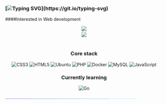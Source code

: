 ### [![Typing SVG](https://readme-typing-svg.demolab.com?font=Roboto&weight=500&size=24&pause=1000&color=F7F7F7&width=435&lines=Hi+There!)](https://git.io/typing-svg)

####Interested in Web development

<div align="center">
<img src="https://www.codewars.com/users/zarasfara/badges/large"/>
<br>
<img src="https://leetcode-stats-six.vercel.app/api?username=zarasfara">
</div>
<br>

<div align="center">

### Core stack

 ![CSS3](https://img.shields.io/badge/css3-%231572B6.svg?style=for-the-badge&logo=css3&logoColor=white) ![HTML5](https://img.shields.io/badge/html5-%23E34F26.svg?style=for-the-badge&logo=html5&logoColor=white) ![Ubuntu](https://img.shields.io/badge/Ubuntu-E95420?style=for-the-badge&logo=ubuntu&logoColor=white) ![PHP](https://img.shields.io/badge/php-%23777BB4.svg?style=for-the-badge&logo=php&logoColor=white) ![Docker](https://img.shields.io/badge/docker-%230db7ed.svg?style=for-the-badge&logo=docker&logoColor=white) ![MySQL](https://img.shields.io/badge/mysql-%2300f.svg?style=for-the-badge&logo=mysql&logoColor=white) ![JavaScript](https://img.shields.io/badge/javascript-%23323330.svg?style=for-the-badge&logo=javascript&logoColor=%23F7DF1E)


 ### Currently learning

 ![Go](https://img.shields.io/badge/go-%2300ADD8.svg?style=for-the-badge&logo=go&logoColor=white)

</div>
<img src="media\glowing_line.gif?raw=true">